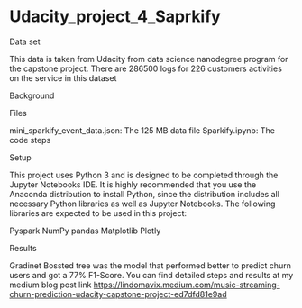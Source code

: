 # Udacity_project_4_Saprkify

Data set

This data is taken from Udacity from data science nanodegree program for the capstone project.
There are 286500 logs for 226 customers activities on the service in this dataset

Background

Files

mini_sparkify_event_data.json: The 125 MB data file
Sparkify.ipynb: The code steps

Setup

This project uses Python 3 and is designed to be completed through the Jupyter Notebooks IDE. It is highly recommended that you use the Anaconda distribution to install Python, since the distribution includes all necessary Python libraries as well as Jupyter Notebooks. The following libraries are expected to be used in this project:

Pyspark
NumPy
pandas
Matplotlib
Plotly

Results

Gradinet Bossted tree was the model that performed better to predict churn users and got a 77% F1-Score.
You can find detailed steps and results at my medium blog post link
https://lindomavix.medium.com/music-streaming-churn-prediction-udacity-capstone-project-ed7dfd81e9ad
